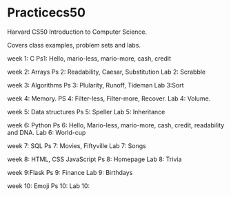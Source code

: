 # Practicecs50
Harvard CS50 Introduction to Computer Science.

Covers class examples, problem sets and labs.

week 1: C
Ps1: Hello, mario-less, mario-more, cash, credit

week 2: Arrays
Ps 2: Readability, Caesar, Substitution
Lab 2: Scrabble

week 3: Algorithms
Ps 3: Plularity, Runoff, Tideman
Lab 3:Sort

week 4: Memory.
PS 4: Filter-less, Filter-more, Recover.
Lab 4: Volume.

week 5: Data structures
Ps 5: Speller
Lab 5: Inheritance

week 6: Python
Ps 6: Hello, Mario-less, mario-more, cash, credit, readability and DNA.
Lab 6: World-cup

week 7: SQL
Ps 7: Movies, Fiftyville
Lab 7: Songs

week 8: HTML, CSS JavaScript
Ps 8: Homepage
Lab 8: Trivia

week 9:Flask
Ps 9: Finance
Lab 9: Birthdays

week 10: Emoji
Ps 10:
Lab 10:

